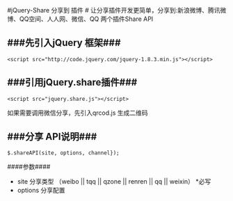 #jQuery-Share 分享到 插件 #
让分享插件开发更简单，分享到:新浪微博、腾讯微博、QQ空间、人人网、微信、QQ
两个插件Share API 


###先引入jQuery 框架###
-----------------------

    <script src="http://code.jquery.com/jquery-1.8.3.min.js"></script>

###引用jQuery.share插件###
-----------------------

    <script src="jquery.share.js"></script>

如果需要调用微信分享，先引入qrcod.js 生成二维码
    <link rel="stylesheet" href="jquery.share.css">
    <script src="qrcode/qrcode.min.js"></script>
    
###分享 API说明###
-----------------------

    $.shareAPI(site, options, channel});
    
####参数####
* site 分享类型 （weibo || tqq || qzone || renren || qq || weixin） *必写
* options 分享配置

